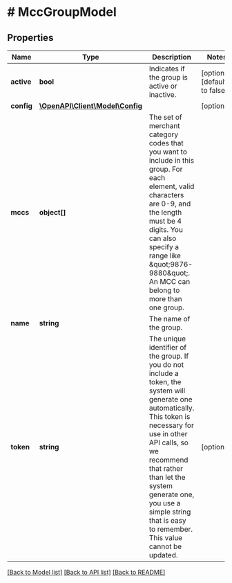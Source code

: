 # # MccGroupModel

## Properties

Name | Type | Description | Notes
------------ | ------------- | ------------- | -------------
**active** | **bool** | Indicates if the group is active or inactive. | [optional] [default to false]
**config** | [**\OpenAPI\Client\Model\Config**](Config.md) |  | [optional]
**mccs** | **object[]** | The set of merchant category codes that you want to include in this group. For each element, valid characters are 0-9, and the length must be 4 digits. You can also specify a range like \&quot;9876-9880\&quot;. An MCC can belong to more than one group. |
**name** | **string** | The name of the group. |
**token** | **string** | The unique identifier of the group.  If you do not include a token, the system will generate one automatically. This token is necessary for use in other API calls, so we recommend that rather than let the system generate one, you use a simple string that is easy to remember. This value cannot be updated. | [optional]

[[Back to Model list]](../../README.md#models) [[Back to API list]](../../README.md#endpoints) [[Back to README]](../../README.md)

